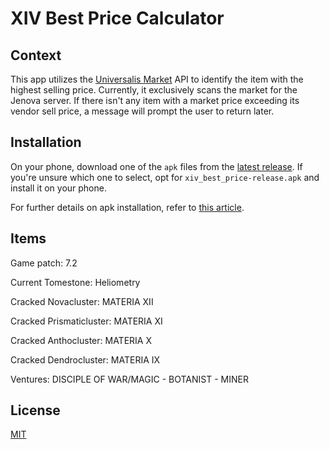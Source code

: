 # XIV Best Price Calculator

## Context

This app utilizes the [Universalis Market](https://universalis.app) API to identify the item with the highest selling price. Currently, it exclusively scans the market for the Jenova server. If there isn't any item with a market price exceeding its vendor sell price, a message will prompt the user to return later.

## Installation

On your phone, download one of the `apk` files from the [latest release](https://github.com/Flerxc/xiv_best_price/releases). If you're unsure which one to select, opt for `xiv_best_price-release.apk` and install it on your phone.

For further details on apk installation, refer to [this article](https://www.lifewire.com/install-apk-on-android-4177185).

## Items

Game patch: 7.2

Current Tomestone: Heliometry

Cracked Novacluster: MATERIA XII

Cracked Prismaticluster: MATERIA XI

Cracked Anthocluster: MATERIA X

Cracked Dendrocluster: MATERIA IX

Ventures: DISCIPLE OF WAR/MAGIC - BOTANIST - MINER

## License

[MIT](LICENSE.txt)
